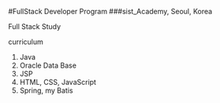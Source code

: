 #FullStack Developer Program
###sist_Academy, Seoul, Korea

Full Stack Study

curriculum

1. Java
2. Oracle Data Base
3. JSP
4. HTML, CSS, JavaScript
5. Spring, my Batis
